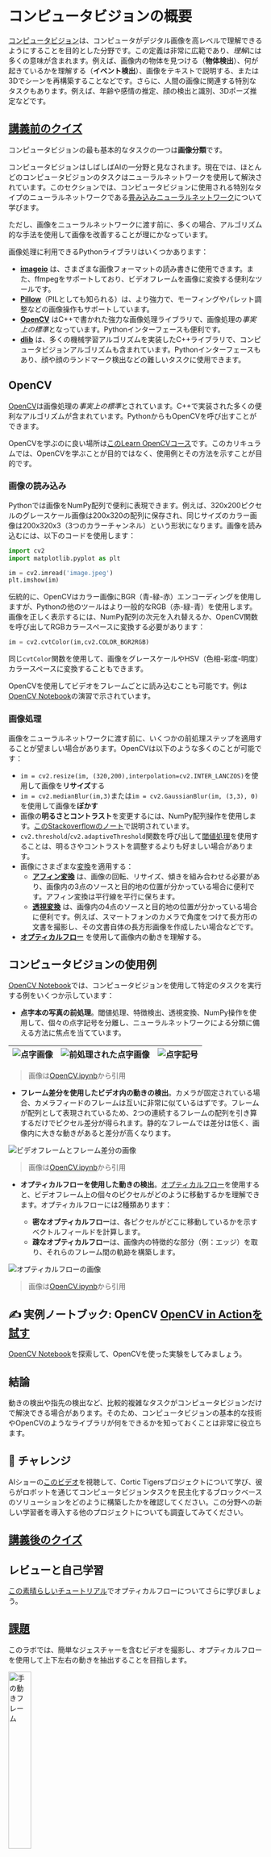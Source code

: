 <!--
CO_OP_TRANSLATOR_METADATA:
{
  "original_hash": "feeca98225cb420afc89415f24f63d92",
  "translation_date": "2025-09-23T13:07:28+00:00",
  "source_file": "lessons/4-ComputerVision/06-IntroCV/README.md",
  "language_code": "ja"
}
-->
# コンピュータビジョンの概要

[コンピュータビジョン](https://wikipedia.org/wiki/Computer_vision)は、コンピュータがデジタル画像を高レベルで理解できるようにすることを目的とした分野です。この定義は非常に広範であり、*理解*には多くの意味が含まれます。例えば、画像内の物体を見つける（**物体検出**）、何が起きているかを理解する（**イベント検出**）、画像をテキストで説明する、または3Dでシーンを再構築することなどです。さらに、人間の画像に関連する特別なタスクもあります。例えば、年齢や感情の推定、顔の検出と識別、3Dポーズ推定などです。

## [講義前のクイズ](https://ff-quizzes.netlify.app/en/ai/quiz/11)

コンピュータビジョンの最も基本的なタスクの一つは**画像分類**です。

コンピュータビジョンはしばしばAIの一分野と見なされます。現在では、ほとんどのコンピュータビジョンのタスクはニューラルネットワークを使用して解決されています。このセクションでは、コンピュータビジョンに使用される特別なタイプのニューラルネットワークである[畳み込みニューラルネットワーク](../07-ConvNets/README.md)について学びます。

ただし、画像をニューラルネットワークに渡す前に、多くの場合、アルゴリズム的な手法を使用して画像を改善することが理にかなっています。

画像処理に利用できるPythonライブラリはいくつかあります：

* **[imageio](https://imageio.readthedocs.io/en/stable/)** は、さまざまな画像フォーマットの読み書きに使用できます。また、ffmpegをサポートしており、ビデオフレームを画像に変換する便利なツールです。
* **[Pillow](https://pillow.readthedocs.io/en/stable/index.html)**（PILとしても知られる）は、より強力で、モーフィングやパレット調整などの画像操作もサポートしています。
* **[OpenCV](https://opencv.org/)** はC++で書かれた強力な画像処理ライブラリで、画像処理の*事実上の標準*となっています。Pythonインターフェースも便利です。
* **[dlib](http://dlib.net/)** は、多くの機械学習アルゴリズムを実装したC++ライブラリで、コンピュータビジョンアルゴリズムも含まれています。Pythonインターフェースもあり、顔や顔のランドマーク検出などの難しいタスクに使用できます。

## OpenCV

[OpenCV](https://opencv.org/)は画像処理の*事実上の標準*とされています。C++で実装された多くの便利なアルゴリズムが含まれています。PythonからもOpenCVを呼び出すことができます。

OpenCVを学ぶのに良い場所は[このLearn OpenCVコース](https://learnopencv.com/getting-started-with-opencv/)です。このカリキュラムでは、OpenCVを学ぶことが目的ではなく、使用例とその方法を示すことが目的です。

### 画像の読み込み

Pythonでは画像をNumPy配列で便利に表現できます。例えば、320x200ピクセルのグレースケール画像は200x320の配列に保存され、同じサイズのカラー画像は200x320x3（3つのカラーチャンネル）という形状になります。画像を読み込むには、以下のコードを使用します：

```python
import cv2
import matplotlib.pyplot as plt

im = cv2.imread('image.jpeg')
plt.imshow(im)
```

伝統的に、OpenCVはカラー画像にBGR（青-緑-赤）エンコーディングを使用しますが、Pythonの他のツールはより一般的なRGB（赤-緑-青）を使用します。画像を正しく表示するには、NumPy配列の次元を入れ替えるか、OpenCV関数を呼び出してRGBカラースペースに変換する必要があります：

```python
im = cv2.cvtColor(im,cv2.COLOR_BGR2RGB)
```

同じ`cvtColor`関数を使用して、画像をグレースケールやHSV（色相-彩度-明度）カラースペースに変換することもできます。

OpenCVを使用してビデオをフレームごとに読み込むことも可能です。例は[OpenCV Notebook](OpenCV.ipynb)の演習で示されています。

### 画像処理

画像をニューラルネットワークに渡す前に、いくつかの前処理ステップを適用することが望ましい場合があります。OpenCVは以下のような多くのことが可能です：

* `im = cv2.resize(im, (320,200),interpolation=cv2.INTER_LANCZOS)`を使用して画像を**リサイズ**する
* `im = cv2.medianBlur(im,3)`または`im = cv2.GaussianBlur(im, (3,3), 0)`を使用して画像を**ぼかす**
* 画像の**明るさとコントラスト**を変更するには、NumPy配列操作を使用します。[このStackoverflowのノート](https://stackoverflow.com/questions/39308030/how-do-i-increase-the-contrast-of-an-image-in-python-opencv)で説明されています。
* `cv2.threshold`/`cv2.adaptiveThreshold`関数を呼び出して[閾値処理](https://docs.opencv.org/4.x/d7/d4d/tutorial_py_thresholding.html)を使用することは、明るさやコントラストを調整するよりも好ましい場合があります。
* 画像にさまざまな[変換](https://docs.opencv.org/4.5.5/da/d6e/tutorial_py_geometric_transformations.html)を適用する：
    - **[アフィン変換](https://docs.opencv.org/4.5.5/d4/d61/tutorial_warp_affine.html)** は、画像の回転、リサイズ、傾きを組み合わせる必要があり、画像内の3点のソースと目的地の位置が分かっている場合に便利です。アフィン変換は平行線を平行に保ちます。
    - **[透視変換](https://medium.com/analytics-vidhya/opencv-perspective-transformation-9edffefb2143)** は、画像内の4点のソースと目的地の位置が分かっている場合に便利です。例えば、スマートフォンのカメラで角度をつけて長方形の文書を撮影し、その文書自体の長方形画像を作成したい場合などです。
* **[オプティカルフロー](https://docs.opencv.org/4.5.5/d4/dee/tutorial_optical_flow.html)** を使用して画像内の動きを理解する。

## コンピュータビジョンの使用例

[OpenCV Notebook](OpenCV.ipynb)では、コンピュータビジョンを使用して特定のタスクを実行する例をいくつか示しています：

* **点字本の写真の前処理**。閾値処理、特徴検出、透視変換、NumPy操作を使用して、個々の点字記号を分離し、ニューラルネットワークによる分類に備える方法に焦点を当てています。

![点字画像](../../../../../translated_images/braille.341962ff76b1bd7044409371d3de09ced5028132aef97344ea4b7468c1208126.ja.jpeg) | ![前処理された点字画像](../../../../../translated_images/braille-result.46530fea020b03c76aac532d7d6eeef7f6fb35b55b1001cd21627907dabef3ed.ja.png) | ![点字記号](../../../../../translated_images/braille-symbols.0159185ab69d533909dc4d7d26a1971b51401c6a80eb3a5584f250ea880af88b.ja.png)
----|-----|-----

> 画像は[OpenCV.ipynb](OpenCV.ipynb)から引用

* **フレーム差分を使用したビデオ内の動きの検出**。カメラが固定されている場合、カメラフィードのフレームは互いに非常に似ているはずです。フレームが配列として表現されているため、2つの連続するフレームの配列を引き算するだけでピクセル差分が得られます。静的なフレームでは差分は低く、画像内に大きな動きがあると差分が高くなります。

![ビデオフレームとフレーム差分の画像](../../../../../translated_images/frame-difference.706f805491a0883c938e16447bf5eb2f7d69e812c7f743cbe7d7c7645168f81f.ja.png)

> 画像は[OpenCV.ipynb](OpenCV.ipynb)から引用

* **オプティカルフローを使用した動きの検出**。[オプティカルフロー](https://docs.opencv.org/3.4/d4/dee/tutorial_optical_flow.html)を使用すると、ビデオフレーム上の個々のピクセルがどのように移動するかを理解できます。オプティカルフローには2種類あります：

   - **密なオプティカルフロー**は、各ピクセルがどこに移動しているかを示すベクトルフィールドを計算します。
   - **疎なオプティカルフロー**は、画像内の特徴的な部分（例：エッジ）を取り、それらのフレーム間の軌跡を構築します。

![オプティカルフローの画像](../../../../../translated_images/optical.1f4a94464579a83a10784f3c07fe7228514714b96782edf50e70ccd59d2d8c4f.ja.png)

> 画像は[OpenCV.ipynb](OpenCV.ipynb)から引用

## ✍️ 実例ノートブック: OpenCV [OpenCV in Actionを試す](OpenCV.ipynb)

[OpenCV Notebook](OpenCV.ipynb)を探索して、OpenCVを使った実験をしてみましょう。

## 結論

動きの検出や指先の検出など、比較的複雑なタスクがコンピュータビジョンだけで解決できる場合があります。そのため、コンピュータビジョンの基本的な技術やOpenCVのようなライブラリが何をできるかを知っておくことは非常に役立ちます。

## 🚀 チャレンジ

AIショーの[このビデオ](https://docs.microsoft.com/shows/ai-show/ai-show--2021-opencv-ai-competition--grand-prize-winners--cortic-tigers--episode-32?WT.mc_id=academic-77998-cacaste)を視聴して、Cortic Tigersプロジェクトについて学び、彼らがロボットを通じてコンピュータビジョンタスクを民主化するブロックベースのソリューションをどのように構築したかを確認してください。この分野への新しい学習者を導入する他のプロジェクトについても調査してみてください。

## [講義後のクイズ](https://ff-quizzes.netlify.app/en/ai/quiz/12)

## レビューと自己学習

[この素晴らしいチュートリアル](https://learnopencv.com/optical-flow-in-opencv/)でオプティカルフローについてさらに学びましょう。

## [課題](lab/README.md)

このラボでは、簡単なジェスチャーを含むビデオを撮影し、オプティカルフローを使用して上下左右の動きを抽出することを目指します。

<img src="images/palm-movement.png" width="30%" alt="手の動きフレーム"/>

---

